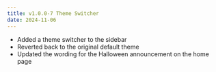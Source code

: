 ```yaml
---
title: v1.0.0-7 Theme Switcher
date: 2024-11-06
---
```


- Added a theme switcher to the sidebar
- Reverted back to the original default theme
- Updated the wording for the Halloween announcement on the home page
